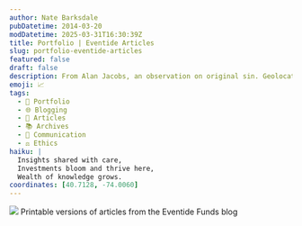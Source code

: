 ```yaml
---
author: Nate Barksdale
pubDatetime: 2014-03-20
modDatetime: 2025-03-31T16:30:39Z
title: Portfolio | Eventide Articles
slug: portfolio-eventide-articles
featured: false
draft: false
description: From Alan Jacobs, an observation on original sin. Geolocation coordinates
emoji: 📈
tags:
  - 📁 Portfolio
  - 🌐 Blogging
  - 📖 Articles
  - 📚 Archives
  - 💬 Communication
  - ⚖️ Ethics
haiku: |
  Insights shared with care,  
  Investments bloom and thrive here,  
  Wealth of knowledge grows.
coordinates: [40.7128, -74.0060]
---
```


![](@assets/images/portfolio-eventide-blog.jpg) Printable versions of articles from the Eventide Funds blog

